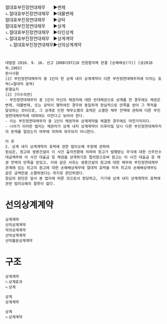 ﻿<link rel="stylesheet" href="../_res/darkmode.css">



절대효부진정연대채무ㅤㅤ▶<span class="r">변제</span>  
ㄴ절대효부진정연대채무ㅤ▶<span class="r">대물변제</span>  
절대효부진정연대채무ㅤㅤ▶<span class="r">공탁</span>  
절대효부진정연대채무ㅤㅤ▶<span class="r">상계</span>  
ㄴ절대효부진정연대채무ㅤ▶<span class="t">타인상계</span>  
ㄴ절대효부진정연대채무ㅤ▶<span class="r">상계계약</span>  
ㅤㄴ절대효부진정연대채무▶<span class="r">선의상계계약</span>  




#
```
대법원 2010. 9. 16. 선고 2008다97218 전원합의체 판결 [손해배상(기)] [공2010하,1903]
판시사항
[2] 부진정연대채무자 중 1인이 한 상계 내지 상계계약이 다른 부진정연대채무자에 미치는 효력(=절대적 효력)
판결요지
[2] [다수의견] 
- 부진정연대채무자 중 1인이 자신의 채권자에 대한 반대채권으로 상계를 한 경우에도 채권은 변제, 대물변제, 또는 공탁이 행하여진 경우와 동일하게 현실적으로 만족을 얻어 그 목적을 달성하는 것이므로, 그 상계로 인한 채무소멸의 효력은 소멸한 채무 전액에 관하여 다른 부진정연대채무자에 대하여도 미친다고 보아야 한다. 
- 이는 부진정연대채무자 중 1인이 채권자와 상계계약을 체결한 경우에도 마찬가지이다. 
- 나아가 이러한 법리는 채권자가 상계 내지 상계계약이 이루어질 당시 다른 부진정연대채무자의 존재를 알았는지 여부에 의하여 좌우되지 아니한다.

이 유
2. 상계 내지 상계계약의 효력에 관한 법리오해 주장에 관하여
원심은, 원고와 쌍용건설이 이 사건 출자전환에 의하여 원고가 발행받는 주식에 대한 신주인수대금채무와 이 사건 대출금 등 채권을 상계하기로 합의함으로써 원고는 이 사건 대출금 등 채권 전액의 만족을 얻었고, 이와 같은 사유는 쌍용건설의 원고에 대한 채무와 부진정연대채무 관계에 있는 피고의 원고에 대한 손해배상채무에 절대적 효력을 미쳐 피고의 손해배상채무도 같은 금액만큼 소멸하였다는 취지로 판단하였다.
원심의 판단은 앞서 본 법리에 따른 것으로서 정당하고, 거기에 상계 내지 상계계약의 효력에 관한 법리오해의 잘못이 없다.
```

# 선의상계계약
```
상계계약
선의상계계약
악의상계계약
선악상계계약
선악불문상계계약
```



# 구조
```
상계계약
ㄴ상계효과
ㄴ상계

상계
상계계약

상계
ㄴ상계계약
```
